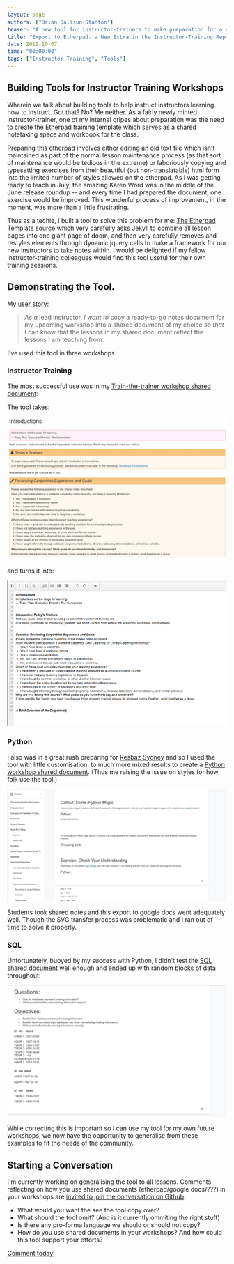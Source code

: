 ```yaml
---
layout: page
authors: ["Brian Ballsun-Stanton"]
teaser: "A new tool for instructor-trainers to make preparation for a new workshop easier."
title: "Export to Etherpad: a New Extra in the Instructor-Training Repository"
date: 2019-10-07
time: "00:00:00"
tags: ["Instructor Training", "Tools"]
---
```


## Building Tools for Instructor Training Workshops

Wherein we talk about building tools to help instruct instructors learning how to instruct. Got that? No? Me neither. As a fairly newly minted instructor-trainer, one of my internal gripes about preparation was the need to create the [Etherpad training template](https://pad.carpentries.org/2019-07-18-ttt-macquarie) which serves as a shared notetaking space and workbook for the class.

Preparing this etherpad involves either editing an old text file which isn't maintained as part of the normal lesson maintenance process (as that sort of maintenance would be tedious in the extreme) or laboriously copying and typesetting exercises from their beautiful (but non-translatable) html form into the limited number of styles allowed on the etherpad. As I was getting ready to teach in July, the amazing Karen Word was in the middle of the June release roundup -- and every time I had prepared the document, one exercise would be improved. This wonderful process of improvement, in the moment, was more than a little frustrating.

Thus as a techie, I built a tool to solve this problem for me: [The Etherpad Template](https://carpentries.github.io/instructor-training/etherpad/index.html) [source](https://github.com/carpentries/instructor-training/blob/gh-pages/_extras/etherpad.md) which very carefully asks Jekyll to combine all lesson pages into one giant page of doom, and then very carefully removes and restyles elements through dynamic jquery calls to make a framework for our new instructors to take notes within. I would be delighted if my fellow instructor-training colleagues would find this tool useful for their own training sessions. 

## Demonstrating the Tool.

My [user story](https://medium.com/@systango/minimum-viable-product-development-define-user-stories-4d9b2d90c6a6):

> *As a* lead instructor, *I want to* copy a ready-to-go notes document for my upcoming workshop into a shared document of my choice *so that* I can know that the lessons in my shared document reflect the lessons I am teaching from.

I've used this tool in three workshops.

### Instructor Training

The most successful use was in my [Train-the-trainer workshop shared document](https://pad.carpentries.org/2019-07-18-ttt-macquarie):

The tool takes:

![Sample Exercises from the first episode](/images/blog/2019/10/2019-10-04-Etherpad-Exporter/before.png)

and turns it into:

![Sample Exercises from the first episode](/images/blog/2019/10/2019-10-04-Etherpad-Exporter/after.png)

### Python

I also was in a great rush preparing for [Resbaz Sydney](https://resbaz.github.io/resbaz2019/sydney/) and so I used the tool with little customisation, to much more mixed results to create a [Python workshop shared document](https://docs.google.com/document/d/1f7lfzYyGOkrTyCI1_mO7mRrMaxpnYesQtW2rqi7YRBs/edit#heading=h.lr4ry150cyjy). (Thus me raising the issue on styles for how folk use the tool.)



![Screenshot from Python](/images/blog/2019/10/2019-10-04-Etherpad-Exporter/python.png)

Students took shared notes and this export to google docs went adequately well. Though the SVG transfer process was problematic and I ran out of time to solve it properly.

### SQL

Unfortunately, buoyed by my success with Python, I didn't test the [SQL shared document](https://docs.google.com/document/d/1wlwZ87CsoyXeN8gKpfxYaD67AvJi3-7WtVo1FZM_1No/edit) well enough and ended up with random blocks of data throughout:

![Screenshot from SQL](/images/blog/2019/10/2019-10-04-Etherpad-Exporter/sql.png)

While correcting this is important so I can use my tool for my own future workshops, we now have the opportunity to generalise from these examples to fit the needs of the community.

## Starting a Conversation

I'm currently working on generalising the tool to all lessons. Comments reflecting on how you use shared documents (etherpad/google docs/???) in your workshops are [invited to join the conversation on Github](https://github.com/carpentries/styles/issues/432).

* What would you want the see the tool copy over?
* What should the tool omit? (And is it currently ommiting the right stuff)
* Is there any pro-forma language we should or should not copy?
* How do you use shared documents in your workshops? And how could this tool support your efforts?

[Comment today!](https://github.com/carpentries/styles/issues/432)
